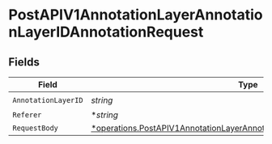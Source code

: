 # PostAPIV1AnnotationLayerAnnotationLayerIDAnnotationRequest


## Fields

| Field                                                                                                                                                                          | Type                                                                                                                                                                           | Required                                                                                                                                                                       | Description                                                                                                                                                                    |
| ------------------------------------------------------------------------------------------------------------------------------------------------------------------------------ | ------------------------------------------------------------------------------------------------------------------------------------------------------------------------------ | ------------------------------------------------------------------------------------------------------------------------------------------------------------------------------ | ------------------------------------------------------------------------------------------------------------------------------------------------------------------------------ |
| `AnnotationLayerID`                                                                                                                                                            | *string*                                                                                                                                                                       | :heavy_check_mark:                                                                                                                                                             | N/A                                                                                                                                                                            |
| `Referer`                                                                                                                                                                      | **string*                                                                                                                                                                      | :heavy_minus_sign:                                                                                                                                                             | N/A                                                                                                                                                                            |
| `RequestBody`                                                                                                                                                                  | [*operations.PostAPIV1AnnotationLayerAnnotationLayerIDAnnotationRequestBody](../../../pkg/models/operations/postapiv1annotationlayerannotationlayeridannotationrequestbody.md) | :heavy_minus_sign:                                                                                                                                                             | N/A                                                                                                                                                                            |